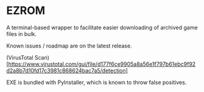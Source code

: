 # EZROM
A terminal-based wrapper to facilitate easier downloading of archived game files in bulk.

Known issues / roadmap are on the latest release.

(VirusTotal Scan)[https://www.virustotal.com/gui/file/d177f6ce9905a8a56e1f797b61ebc9f92d2a8b7d10fd17c3981c868624bac7a5/detection]

EXE is bundled with PyInstaller, which is known to throw false positives.
